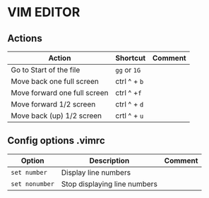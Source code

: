 # VIM EDITOR 

## Actions 

| Action | Shortcut | Comment |
|---|---|---|
| Go to Start of the file | `gg` or `1G` ||
| Move back one full screen | ctrl ^ + `b` ||
| Move forward one full screen | ctrl ^ +`f` ||
| Move forward 1/2 screen | ctrl ^ + `d` ||
| Move back (up) 1/2 screen | crtl ^ + `u` ||

## Config options .vimrc 

| Option | Description | Comment |
|---|---|---|
| `set number` | Display line numbers ||
| `set nonumber` | Stop displaying line numbers ||

